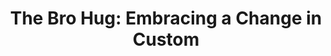 ---
categories: all_articles articles
provider_display: "www.nytimes.com"
provider_name: "www.nytimes.com"
favicon_url: http://static01.nyt.com/favicon.ico
title: "The Bro Hug: Embracing a Change in Custom"
published: 2014-10-01
source: http://www.nytimes.com/2014/09/28/fashion/the-bro-hug-embracing-a-change-in-custom.html
thumbnail: http://static01.nyt.com/images/2014/09/28/fashion/28JPCIRCA1/28JPCIRCA1-videoSixteenByNine1050.jpg
---